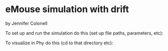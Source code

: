 # eMouse simulation with drift
by Jennifer Colonell

To set up and run the simulation do this (set up file paths, parameters, etc): 

To visualize in Phy do this (cd to that directory etc): 

